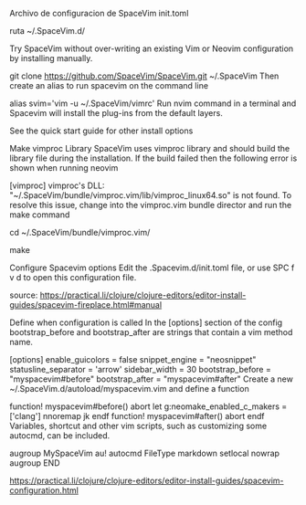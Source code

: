 Archivo de configuracion de SpaceVim init.toml

ruta ~/.SpaceVim.d/ 


Try SpaceVim without over-writing an existing Vim or Neovim configuration by installing manually.

git clone https://github.com/SpaceVim/SpaceVim.git ~/.SpaceVim
Then create an alias to run spacevim on the command line

alias svim='vim -u ~/.SpaceVim/vimrc'
Run nvim command in a terminal and Spacevim will install the plug-ins from the default layers.

See the quick start guide for other install options

Make vimproc Library
SpaceVim uses vimproc library and should build the library file during the installation. If the build failed then the following error is shown when running neovim

[vimproc] vimproc's DLL: "~/.SpaceVim/bundle/vimproc.vim/lib/vimproc_linux64.so" is not found.
To resolve this issue, change into the vimproc.vim bundle director and run the make command

cd ~/.SpaceVim/bundle/vimproc.vim/

make

Configure Spacevim options
Edit the .Spacevim.d/init.toml file, or use SPC f v d to open this configuration file.

source: https://practical.li/clojure/clojure-editors/editor-install-guides/spacevim-fireplace.html#manual

Define when configuration is called
In the [options] section of the config bootstrap_before and bootstrap_after are strings that contain a vim method name.

[options]
    enable_guicolors = false
    snippet_engine = "neosnippet"
    statusline_separator = 'arrow'
    sidebar_width = 30
    bootstrap_before = "myspacevim#before"
    bootstrap_after = "myspacevim#after"
Create a new ~/.SpaceVim.d/autoload/myspacevim.vim and define a function

function! myspacevim#before() abort
    let g:neomake_enabled_c_makers = ['clang']
    nnoremap jk <esc>
endf
function! myspacevim#after() abort
endf
Variables, shortcut and other vim scripts, such as customizing some autocmd, can be included.

augroup MySpaceVim
  au!
  autocmd FileType markdown setlocal nowrap
augroup END

https://practical.li/clojure/clojure-editors/editor-install-guides/spacevim-configuration.html
